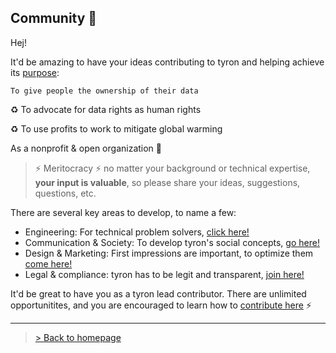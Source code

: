 ## Community :high_brightness:
Hej!

It'd be amazing to have your ideas contributing to tyron and helping achieve its [purpose](https://www.tyron.network/#the-purpose-of-tyron): 

```To give people the ownership of their data```

:recycle: To advocate for data rights as human rights

:recycle: To use profits to work to mitigate global warming

As a nonprofit & open organization :high_brightness:

> :zap: Meritocracy :zap: no matter your background or technical expertise, **your input is valuable**, so please share your ideas, suggestions, questions, etc. 

There are several key areas to develop, to name a few: 
- Engineering: For technical problem solvers, [click here!](./contributors/engineering.md)
- Communication & Society: To develop tyron's social concepts, [go here!](./contributors/communication&society.md)
- Design & Marketing: First impressions are important, to optimize them [come here!](/contributors/design&marketing.md)
- Legal & compliance: tyron has to be legit and transparent, [join here!](/contributors/legal&compliance.md)

It'd be great to have you as a tyron lead contributor. There are unlimited opportunitites, and you are encouraged to learn how to [contribute here](/howToContribute.md) :zap:

---

> <a href="/">> Back to homepage</a>
